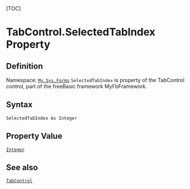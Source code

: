 [TOC]
# TabControl.SelectedTabIndex Property

## Definition
Namespace: [`My.Sys.Forms`](My.Sys.Forms.md)
`SelectedTabIndex` is property of the TabControl control, part of the freeBasic framework MyFbFramework.
## Syntax
```freeBasic
SelectedTabIndex As Integer
```
## Property Value
[`Integer`]("https://www.freebasic.net/wiki/KeyPgInteger")
## See also
[`TabControl`](TabControl.md)
